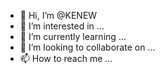 - 👋 Hi, I’m @KENEW
- 👀 I’m interested in ...
- 🌱 I’m currently learning ...
- 💞️ I’m looking to collaborate on ...
- 📫 How to reach me ...

<!---
KENEW/KENEW is a ✨ special ✨ repository because its `README.md` (this file) appears on your GitHub profile.
You can click the Preview link to take a look at your changes.
--->
